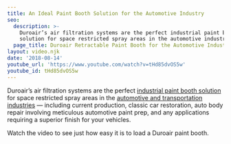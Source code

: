 ```yaml
---
title: An Ideal Paint Booth Solution for the Automotive Industry
seo:
  description: >-
    Duroair’s air filtration systems are the perfect industrial paint booth
    solution for space restricted spray areas in the automotive industry.
  page_title: Duroair Retractable Paint Booth for the Automotive Industry | Video
layout: video.njk
date: '2018-08-14'
youtube_url: 'https://www.youtube.com/watch?v=tHd85dvOS5w'
youtube_id: tHd85dvOS5w
---
```

Duroair’s air filtration systems are the perfect [industrial paint booth solution](/solutions/painting-coating) for space restricted spray areas in the [automotive and transportation industries](/industries/transportation) — including current production, classic car restoration, auto body repair involving meticulous automotive paint prep, and any applications requiring a superior finish for your vehicles.

Watch the video to see just how easy it is to load a Duroair paint booth.
